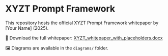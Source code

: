 # XYZT Prompt Framework

This repository hosts the official XYZT Prompt Framework whitepaper by [Your Name] (2025).

📄 Download the full whitepaper: [XYZT_whitepaper_with_placeholders.docx](./XYZT_whitepaper_with_placeholders.docx)

🖼 Diagrams are available in the `diagrams/` folder.
